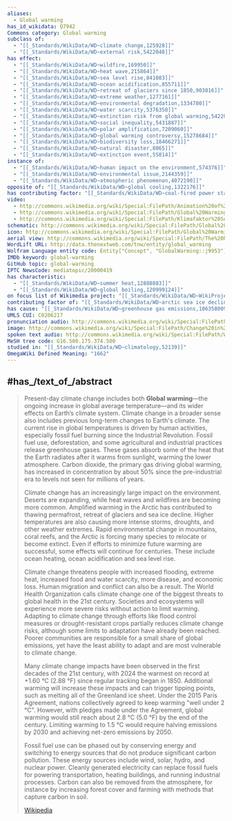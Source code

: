 ```yaml
---
aliases:
  - Global warming
has_id_wikidata: Q7942
Commons category: Global warming
subclass of:
  - "[[_Standards/WikiData/WD~climate change,125928]]"
  - "[[_Standards/WikiData/WD~external risk,5422048]]"
has effect:
  - "[[_Standards/WikiData/WD~wildfire,169950]]"
  - "[[_Standards/WikiData/WD~heat wave,215864]]"
  - "[[_Standards/WikiData/WD~sea level rise,841083]]"
  - "[[_Standards/WikiData/WD~ocean acidification,855711]]"
  - "[[_Standards/WikiData/WD~retreat of glaciers since 1850,903816]]"
  - "[[_Standards/WikiData/WD~extreme weather,1277161]]"
  - "[[_Standards/WikiData/WD~environmental degradation,1334780]]"
  - "[[_Standards/WikiData/WD~water scarcity,5376358]]"
  - "[[_Standards/WikiData/WD~extinction risk from global warming,5422084]]"
  - "[[_Standards/WikiData/WD~social inequality,5431887]]"
  - "[[_Standards/WikiData/WD~polar amplification,7209060]]"
  - "[[_Standards/WikiData/WD~global warming controversy,15278684]]"
  - "[[_Standards/WikiData/WD~biodiversity loss,18466271]]"
  - "[[_Standards/WikiData/WD~natural disaster,8065]]"
  - "[[_Standards/WikiData/WD~extinction event,55814]]"
instance of:
  - "[[_Standards/WikiData/WD~human impact on the environment,574376]]"
  - "[[_Standards/WikiData/WD~environmental issue,2144359]]"
  - "[[_Standards/WikiData/WD~atmospheric phenomenon,4072190]]"
opposite of: "[[_Standards/WikiData/WD~global cooling,1322176]]"
has contributing factor: "[[_Standards/WikiData/WD~coal-fired power station,6558431]]"
video:
  - http://commons.wikimedia.org/wiki/Special:FilePath/Animation%20of%20temperature%20changes%20by%20country%20between%201880%20and%202021.webm
  - http://commons.wikimedia.org/wiki/Special:FilePath/Global%20Warming.webm
  - http://commons.wikimedia.org/wiki/Special:FilePath/Klimafaktor%20Sonne%20%28ZDF%2C%20Terra%20X%29%20720p%20HD%2050FPS.webm
schematic: http://commons.wikimedia.org/wiki/Special:FilePath/Global%20Temperature%20Anomaly.svg
icon: http://commons.wikimedia.org/wiki/Special:FilePath/Global%20Warming%20icon%20-%20Noun%20Project%204963.svg
aerial view: http://commons.wikimedia.org/wiki/Special:FilePath/The%20heat%20is%20on%20ESA19461898.jpeg
WordLift URL: http://data.thenextweb.com/tnw/entity/global_warming
Wolfram Language entity code: Entity["Concept", "GlobalWarming::j9953"]
IMDb keyword: global-warming
GitHub topic: global-warming
IPTC NewsCode: mediatopic/20000419
has characteristic:
  - "[[_Standards/WikiData/WD~summer heat,12888883]]"
  - "[[_Standards/WikiData/WD~global boiling,120999124]]"
on focus list of Wikimedia project: "[[_Standards/WikiData/WD~WikiProject Climate change,15305047]]"
contributing factor of: "[[_Standards/WikiData/WD~arctic sea ice decline,16243069]]"
has cause: "[[_Standards/WikiData/WD~greenhouse gas emissions,106358009]]"
UMLS CUI: C0206217
pronunciation audio: http://commons.wikimedia.org/wiki/Special:FilePath/De-Erderw%C3%A4rmung.ogg
image: http://commons.wikimedia.org/wiki/Special:FilePath/Change%20in%20Average%20Temperature%20With%20Fahrenheit.svg
spoken text audio: http://commons.wikimedia.org/wiki/Special:FilePath/Wikipedia%20-%20Calentamiento%20global%20%28hablado%20por%20voz%20AI%29.mp3
MeSH tree code: G16.500.175.374.500
studied in: "[[_Standards/WikiData/WD~climatology,52139]]"
OmegaWiki Defined Meaning: "1662"
---
```



## #has_/text_of_/abstract 

> Present-day climate change includes both **Global warming**—the ongoing increase in global average temperature—and its wider effects on Earth’s climate system. Climate change in a broader sense also includes previous long-term changes to Earth's climate. The current rise in global temperatures is driven by human activities, especially fossil fuel burning since the Industrial Revolution. Fossil fuel use, deforestation, and some agricultural and industrial practices release greenhouse gases. These gases absorb some of the heat that the Earth radiates after it warms from sunlight, warming the lower atmosphere. Carbon dioxide, the primary gas driving global warming, has increased in concentration by about 50% since the pre-industrial era to levels not seen for millions of years.
>
> Climate change has an increasingly large impact on the environment. Deserts are expanding, while heat waves and wildfires are becoming more common. Amplified warming in the Arctic has contributed to thawing permafrost, retreat of glaciers and sea ice decline. Higher temperatures are also causing more intense storms, droughts, and other weather extremes. Rapid environmental change in mountains, coral reefs, and the Arctic is forcing many species to relocate or become extinct. Even if efforts to minimize future warming are successful, some effects will continue for centuries. These include ocean heating, ocean acidification and sea level rise.
>
> Climate change threatens people with increased flooding, extreme heat, increased food and water scarcity, more disease, and economic loss. Human migration and conflict can also be a result. The World Health Organization calls climate change one of the biggest threats to global health in the 21st century. Societies and ecosystems will experience more severe risks without action to limit warming. Adapting to climate change through efforts like flood control measures or drought-resistant crops partially reduces climate change risks, although some limits to adaptation have already been reached. Poorer communities are responsible for a small share of global emissions, yet have the least ability to adapt and are most vulnerable to climate change.
>
> 
>
> Many climate change impacts have been observed in the first decades of the 21st century, with 2024 the warmest on record at +1.60 °C (2.88 °F) since regular tracking began in 1850. Additional warming will increase these impacts and can trigger tipping points, such as melting all of the Greenland ice sheet. Under the 2015 Paris Agreement, nations collectively agreed to keep warming "well under 2 °C". However, with pledges made under the Agreement, global warming would still reach about 2.8 °C (5.0 °F) by the end of the century. Limiting warming to 1.5 °C would require halving emissions by 2030 and achieving net-zero emissions by 2050.
>
> Fossil fuel use can be phased out by conserving energy and switching to energy sources that do not produce significant carbon pollution. These energy sources include wind, solar, hydro, and nuclear power. Cleanly generated electricity can replace fossil fuels for powering transportation, heating buildings, and running industrial processes. Carbon can also be removed from the atmosphere, for instance by increasing forest cover and farming with methods that capture carbon in soil.
>
> [Wikipedia](https://en.wikipedia.org/wiki/Climate%20change)


